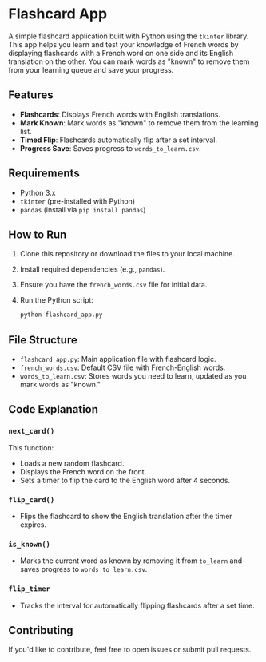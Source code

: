 # Flashcard App

A simple flashcard application built with Python using the `tkinter` library. This app helps you learn and test your knowledge of French words by displaying flashcards with a French word on one side and its English translation on the other. You can mark words as "known" to remove them from your learning queue and save your progress.

## Features

- **Flashcards**: Displays French words with English translations.
- **Mark Known**: Mark words as "known" to remove them from the learning list.
- **Timed Flip**: Flashcards automatically flip after a set interval.
- **Progress Save**: Saves progress to `words_to_learn.csv`.

## Requirements

- Python 3.x
- `tkinter` (pre-installed with Python)
- `pandas` (install via `pip install pandas`)

## How to Run

1. Clone this repository or download the files to your local machine.
2. Install required dependencies (e.g., `pandas`).
3. Ensure you have the `french_words.csv` file for initial data.
4. Run the Python script:

    ```bash
    python flashcard_app.py
    ```

## File Structure

- `flashcard_app.py`: Main application file with flashcard logic.
- `french_words.csv`: Default CSV file with French-English words.
- `words_to_learn.csv`: Stores words you need to learn, updated as you mark words as "known."

## Code Explanation

### `next_card()`
This function:
- Loads a new random flashcard.
- Displays the French word on the front.
- Sets a timer to flip the card to the English word after 4 seconds.

### `flip_card()`
- Flips the flashcard to show the English translation after the timer expires.

### `is_known()`
- Marks the current word as known by removing it from `to_learn` and saves progress to `words_to_learn.csv`.

### `flip_timer`
- Tracks the interval for automatically flipping flashcards after a set time.


## Contributing

If you'd like to contribute, feel free to open issues or submit pull requests.
